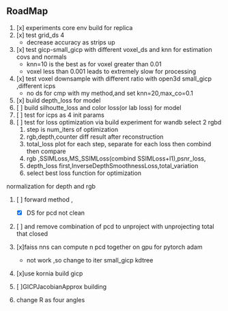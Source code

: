## RoadMap
1. [x] experiments core env build for replica
2. [x] test grid_ds 4
   - decrease accuracy as strips up
3. [x] test gicp-small_gicp with different voxel_ds and knn for estimation covs and normals
   - knn=10 is the best as for voxel greater than 0.01
   - voxel less than 0.001 leads to extremely slow for processing
4. [x] test voxel downsample with different ratio  with open3d small_gicp ,different icps
   - no ds for cmp with my method,and set knn=20,max_co=0.1
5. [x] build depth_loss for model
6. [ ] build silhoutte_loss and color loss(or lab loss) for model
7. [ ] test for icps as 4 init params
8. [ ] test for loss optimization via build experiment for wandb select 2 rgbd
   1. step is num_iters of optimization
   2. rgb,depth,counter diff result after reconstruction
   3. total_loss plot for each step, separate for each loss then combind then compare
   4. rgb  ,SSIMLoss,MS_SSIMLoss(combind SSIMLoss+l1),psnr_loss,
   5. depth_loss first,InverseDepthSmoothnessLoss,total_variation
   6. select best loss function for optimization


normalization for depth and rgb

1. [ ] forward method ,
   - [x] DS for pcd not clean
2. [ ] and remove combination of pcd to unproject with unprojecting total that  closed 

3. [x]faiss nns can compute n pcd together on gpu for pytorch adam
   - not work ,so change to iter small_gicp kdtree

4. [x]use kornia build gicp
5. [ ]GICPJacobianApprox building
4. change R as four angles 
